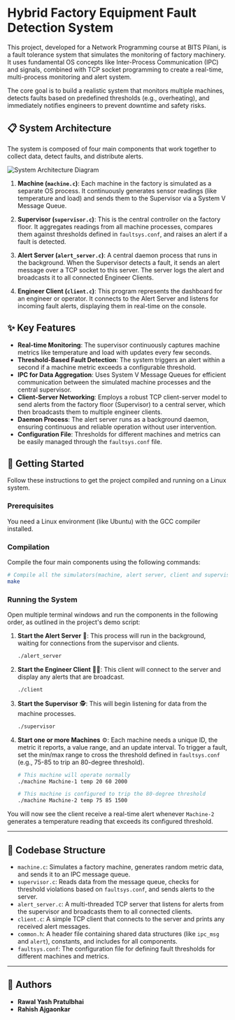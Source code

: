 # Hybrid Factory Equipment Fault Detection System

This project, developed for a Network Programming course at BITS Pilani, is a fault tolerance system that simulates the monitoring of factory machinery. It uses fundamental OS concepts like Inter-Process Communication (IPC) and signals, combined with TCP socket programming to create a real-time, multi-process monitoring and alert system.

The core goal is to build a realistic system that monitors multiple machines, detects faults based on predefined thresholds (e.g., overheating), and immediately notifies engineers to prevent downtime and safety risks.

## 📋 System Architecture

The system is composed of four main components that work together to collect data, detect faults, and distribute alerts.

![System Architecture Diagram]([https://i.imgur.com/your-architecture-diagram.png](https://drive.google.com/file/d/1Cyc__KNJzCzxBC98UIjJJiAq-wODZs4M/view?usp=sharing))

1.  **Machine (`machine.c`)**: Each machine in the factory is simulated as a separate OS process. It continuously generates sensor readings (like temperature and load) and sends them to the Supervisor via a System V Message Queue.

2.  **Supervisor (`supervisor.c`)**: This is the central controller on the factory floor. It aggregates readings from all machine processes, compares them against thresholds defined in `faultsys.conf`, and raises an alert if a fault is detected.

3.  **Alert Server (`alert_server.c`)**: A central daemon process that runs in the background. When the Supervisor detects a fault, it sends an alert message over a TCP socket to this server. The server logs the alert and broadcasts it to all connected Engineer Clients.

4.  **Engineer Client (`client.c`)**: This program represents the dashboard for an engineer or operator. It connects to the Alert Server and listens for incoming fault alerts, displaying them in real-time on the console.

## ✨ Key Features

* **Real-time Monitoring**: The supervisor continuously captures machine metrics like temperature and load with updates every few seconds.
* **Threshold-Based Fault Detection**: The system triggers an alert within a second if a machine metric exceeds a configurable threshold.
* **IPC for Data Aggregation**: Uses System V Message Queues for efficient communication between the simulated machine processes and the central supervisor.
* **Client-Server Networking**: Employs a robust TCP client-server model to send alerts from the factory floor (Supervisor) to a central server, which then broadcasts them to multiple engineer clients.
* **Daemon Process**: The alert server runs as a background daemon, ensuring continuous and reliable operation without user intervention.
* **Configuration File**: Thresholds for different machines and metrics can be easily managed through the `faultsys.conf` file.

## 🚀 Getting Started

Follow these instructions to get the project compiled and running on a Linux system.

### Prerequisites

You need a Linux environment (like Ubuntu) with the GCC compiler installed.

### Compilation

Compile the four main components using the following commands:

```bash
# Compile all the simulators(machine, alert server, client and supervisor)
make
```

### Running the System

Open multiple terminal windows and run the components in the following order, as outlined in the project's demo script:

1.  **Start the Alert Server** 📡: This process will run in the background, waiting for connections from the supervisor and clients.
    ```bash
    ./alert_server
    ```
    
2.  **Start the Engineer Client** 🧑‍💻: This client will connect to the server and display any alerts that are broadcast.
    ```bash
    ./client
    ```

3.  **Start the Supervisor** 🕵️: This will begin listening for data from the machine processes.
    ```bash
    ./supervisor
    ```

4.  **Start one or more Machines** ⚙️: Each machine needs a unique ID, the metric it reports, a value range, and an update interval. To trigger a fault, set the min/max range to cross the threshold defined in `faultsys.conf` (e.g., 75-85 to trip an 80-degree threshold).
    ```bash
    # This machine will operate normally
    ./machine Machine-1 temp 20 60 2000

    # This machine is configured to trip the 80-degree threshold
    ./machine Machine-2 temp 75 85 1500
    ```

You will now see the client receive a real-time alert whenever `Machine-2` generates a temperature reading that exceeds its configured threshold.

---
## 📂 Codebase Structure

* `machine.c`: Simulates a factory machine, generates random metric data, and sends it to an IPC message queue.
* `supervisor.c`: Reads data from the message queue, checks for threshold violations based on `faultsys.conf`, and sends alerts to the server.
* `alert_server.c`: A multi-threaded TCP server that listens for alerts from the supervisor and broadcasts them to all connected clients.
* `client.c`: A simple TCP client that connects to the server and prints any received alert messages.
* `common.h`: A header file containing shared data structures (like `ipc_msg` and `alert`), constants, and includes for all components.
* `faultsys.conf`: The configuration file for defining fault thresholds for different machines and metrics.

---

## 👥 Authors

* **Rawal Yash Pratulbhai**
* **Rahish Ajgaonkar**

